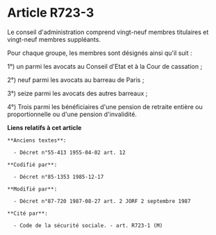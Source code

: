 # Article R723-3

Le conseil d'administration comprend vingt-neuf membres titulaires et vingt-neuf membres suppléants.

Pour chaque groupe, les membres sont désignés ainsi qu'il suit :

1°) un parmi les avocats au Conseil d'Etat et à la Cour de cassation ; 

2°) neuf parmi les avocats au barreau de Paris ; 

3°) seize parmi les avocats des autres barreaux ; 

4°) Trois parmi les bénéficiaires d'une pension de retraite entière ou proportionnelle ou d'une pension d'invalidité.

**Liens relatifs à cet article**

	**Anciens textes**:

	  - Décret n°55-413 1955-04-02 art. 12

	**Codifié par**:

	  - Décret n°85-1353 1985-12-17

	**Modifié par**:

	  - Décret n°87-720 1987-08-27 art. 2 JORF 2 septembre 1987

	**Cité par**:

	  - Code de la sécurité sociale. - art. R723-1 (M)
